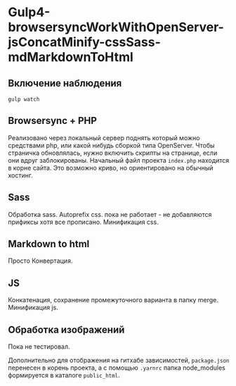 # Gulp4-browsersyncWorkWithOpenServer-jsConcatMinify-cssSass-mdMarkdownToHtml

## Включение наблюдения
`gulp watch`

## Browsersync + PHP
Реализовано через локальный сервер поднять который можно средствами php, или какой нибудь сборкой типа OpenServer.
Чтобы страничка обновлялась, нужно включить скрипты на странице, если они вдруг заблокированы.
Начальный файл проекта `index.php` находится в корне сайта. Это возможно криво, но ориентировано на обычный хостинг.

## Sass
Обработка sass.
Autoprefix css. пока не работает - не добавляются прификсы хотя все прописано.
Минификация css.

## Markdown to html
Просто Конвертация.

## JS
Конкатенация, сохранение промежуточного варианта в папку merge.
Минификация js.

## Обработка изображений
Пока не тестировал.

Дополнительно для отображения на гитхабе зависимостей, `package.json` перенесен в корень проекта, а с помощью `.yarnrc` папка node_modules формируется в каталоге `public_html`.
